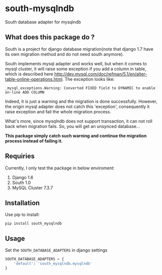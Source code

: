 south-mysqlndb
==============

South database adapter for mysqlndb

What does this package do ?
-------------------------
South is a project for django database migration(note that django 1.7 have its own migration method and do not need south anymore).

South implements mysql adapter and works well, but when it comes to mysql cluster, it will raise some exception if you add a column in table, which is described here http://dev.mysql.com/doc/refman/5.1/en/alter-table-online-operations.html. The exception looks like:

```
_mysql_exceptions.Warning: Converted FIXED field to DYNAMIC to enable on-line ADD COLUMN
```

Indeed, it is just a warning and the migration is done successfully. However, the origin mysql adapter does not catch this 'exception', consequently it raise exception and fail the whole migration process.

What's more, since mysqlndb does not support transaction, it can not roll back when migration fails. So, you will get an unsynced database...

**This package simply catch such warning and continue the migration process instead of failing it.**

Requiries
---------

Currently, I only test the package in below enviroment:

1. Django 1.6
2. South 1.0
3. MySQL Cluster 7.3.7

Installation
------------
Use pip to install:

```
pip install south_mysqlndb
``` 

Usage
-----
Set the `SOUTH_DATABASE_ADAPTERS` in django settings

```python
SOUTH_DATABASE_ADAPTERS = {
    'default': 'south_mysqlndb.mysqlndb'
}
```

